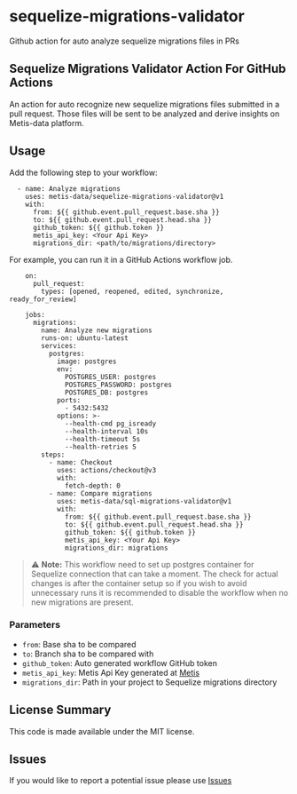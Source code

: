 # sequelize-migrations-validator
Github action for auto analyze sequelize migrations files in PRs

## Sequelize Migrations Validator Action For GitHub Actions

An action for auto recognize new sequelize migrations files submitted in a pull request. Those files will be sent to be analyzed 
and derive insights on Metis-data platform.

## Usage

Add the following step to your workflow:
```
  - name: Analyze migrations
    uses: metis-data/sequelize-migrations-validator@v1
    with:
      from: ${{ github.event.pull_request.base.sha }}
      to: ${{ github.event.pull_request.head.sha }}
      github_token: ${{ github.token }}
      metis_api_key: <Your Api Key>
      migrations_dir: <path/to/migrations/directory>
```
For example, you can run it in a GitHub Actions workflow job.
```
    on:
      pull_request:
        types: [opened, reopened, edited, synchronize, ready_for_review]
    
    jobs:
      migrations:
        name: Analyze new migrations
        runs-on: ubuntu-latest
        services:
          postgres:
            image: postgres
            env:
              POSTGRES_USER: postgres
              POSTGRES_PASSWORD: postgres
              POSTGRES_DB: postgres
            ports:
              - 5432:5432
            options: >-
              --health-cmd pg_isready
              --health-interval 10s
              --health-timeout 5s
              --health-retries 5
        steps:
          - name: Checkout
            uses: actions/checkout@v3
            with:
              fetch-depth: 0
          - name: Compare migrations
            uses: metis-data/sql-migrations-validator@v1
            with:
              from: ${{ github.event.pull_request.base.sha }}
              to: ${{ github.event.pull_request.head.sha }}
              github_token: ${{ github.token }}
              metis_api_key: <Your Api Key>
              migrations_dir: migrations
```
> :warning: **Note:** This workflow need to set up postgres container for Sequelize connection that can take a moment. 
> The check for actual changes is after the container setup so if you wish to avoid unnecessary runs it is recommended
> to disable the workflow when no new migrations are present.

### Parameters
- `from`: Base sha to be compared
- `to`: Branch sha to be compared with
- `github_token`: Auto generated workflow GitHub token
- `metis_api_key`: Metis Api Key generated at [Metis](https://app.metisdata.io/)
- `migrations_dir`: Path in your project to Sequelize migrations directory

## License Summary
This code is made available under the MIT license.

## Issues
If you would like to report a potential issue please use [Issues](https://github.com/metis-data/sequelize-migrations-validator/issues)